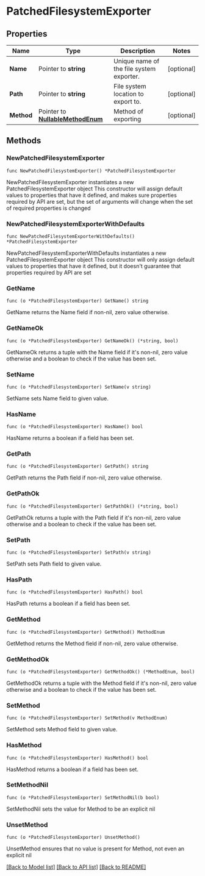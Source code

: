 # PatchedFilesystemExporter

## Properties

Name | Type | Description | Notes
------------ | ------------- | ------------- | -------------
**Name** | Pointer to **string** | Unique name of the file system exporter. | [optional] 
**Path** | Pointer to **string** | File system location to export to. | [optional] 
**Method** | Pointer to [**NullableMethodEnum**](MethodEnum.md) | Method of exporting | [optional] 

## Methods

### NewPatchedFilesystemExporter

`func NewPatchedFilesystemExporter() *PatchedFilesystemExporter`

NewPatchedFilesystemExporter instantiates a new PatchedFilesystemExporter object
This constructor will assign default values to properties that have it defined,
and makes sure properties required by API are set, but the set of arguments
will change when the set of required properties is changed

### NewPatchedFilesystemExporterWithDefaults

`func NewPatchedFilesystemExporterWithDefaults() *PatchedFilesystemExporter`

NewPatchedFilesystemExporterWithDefaults instantiates a new PatchedFilesystemExporter object
This constructor will only assign default values to properties that have it defined,
but it doesn't guarantee that properties required by API are set

### GetName

`func (o *PatchedFilesystemExporter) GetName() string`

GetName returns the Name field if non-nil, zero value otherwise.

### GetNameOk

`func (o *PatchedFilesystemExporter) GetNameOk() (*string, bool)`

GetNameOk returns a tuple with the Name field if it's non-nil, zero value otherwise
and a boolean to check if the value has been set.

### SetName

`func (o *PatchedFilesystemExporter) SetName(v string)`

SetName sets Name field to given value.

### HasName

`func (o *PatchedFilesystemExporter) HasName() bool`

HasName returns a boolean if a field has been set.

### GetPath

`func (o *PatchedFilesystemExporter) GetPath() string`

GetPath returns the Path field if non-nil, zero value otherwise.

### GetPathOk

`func (o *PatchedFilesystemExporter) GetPathOk() (*string, bool)`

GetPathOk returns a tuple with the Path field if it's non-nil, zero value otherwise
and a boolean to check if the value has been set.

### SetPath

`func (o *PatchedFilesystemExporter) SetPath(v string)`

SetPath sets Path field to given value.

### HasPath

`func (o *PatchedFilesystemExporter) HasPath() bool`

HasPath returns a boolean if a field has been set.

### GetMethod

`func (o *PatchedFilesystemExporter) GetMethod() MethodEnum`

GetMethod returns the Method field if non-nil, zero value otherwise.

### GetMethodOk

`func (o *PatchedFilesystemExporter) GetMethodOk() (*MethodEnum, bool)`

GetMethodOk returns a tuple with the Method field if it's non-nil, zero value otherwise
and a boolean to check if the value has been set.

### SetMethod

`func (o *PatchedFilesystemExporter) SetMethod(v MethodEnum)`

SetMethod sets Method field to given value.

### HasMethod

`func (o *PatchedFilesystemExporter) HasMethod() bool`

HasMethod returns a boolean if a field has been set.

### SetMethodNil

`func (o *PatchedFilesystemExporter) SetMethodNil(b bool)`

 SetMethodNil sets the value for Method to be an explicit nil

### UnsetMethod
`func (o *PatchedFilesystemExporter) UnsetMethod()`

UnsetMethod ensures that no value is present for Method, not even an explicit nil

[[Back to Model list]](../README.md#documentation-for-models) [[Back to API list]](../README.md#documentation-for-api-endpoints) [[Back to README]](../README.md)


